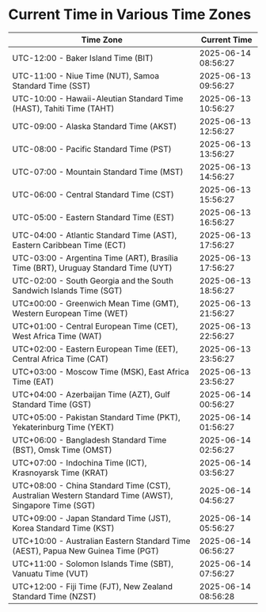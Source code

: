 # Current Time in Various Time Zones

| Time Zone | Current Time |
|-----------|--------------|
| UTC-12:00 - Baker Island Time (BIT) | 2025-06-14 08:56:27 |
| UTC-11:00 - Niue Time (NUT), Samoa Standard Time (SST) | 2025-06-13 09:56:27 |
| UTC-10:00 - Hawaii-Aleutian Standard Time (HAST), Tahiti Time (TAHT) | 2025-06-13 10:56:27 |
| UTC-09:00 - Alaska Standard Time (AKST) | 2025-06-13 12:56:27 |
| UTC-08:00 - Pacific Standard Time (PST) | 2025-06-13 13:56:27 |
| UTC-07:00 - Mountain Standard Time (MST) | 2025-06-13 14:56:27 |
| UTC-06:00 - Central Standard Time (CST) | 2025-06-13 15:56:27 |
| UTC-05:00 - Eastern Standard Time (EST) | 2025-06-13 16:56:27 |
| UTC-04:00 - Atlantic Standard Time (AST), Eastern Caribbean Time (ECT) | 2025-06-13 17:56:27 |
| UTC-03:00 - Argentina Time (ART), Brasília Time (BRT), Uruguay Standard Time (UYT) | 2025-06-13 17:56:27 |
| UTC-02:00 - South Georgia and the South Sandwich Islands Time (SGT) | 2025-06-13 18:56:27 |
| UTC±00:00 - Greenwich Mean Time (GMT), Western European Time (WET) | 2025-06-13 21:56:27 |
| UTC+01:00 - Central European Time (CET), West Africa Time (WAT) | 2025-06-13 22:56:27 |
| UTC+02:00 - Eastern European Time (EET), Central Africa Time (CAT) | 2025-06-13 23:56:27 |
| UTC+03:00 - Moscow Time (MSK), East Africa Time (EAT) | 2025-06-13 23:56:27 |
| UTC+04:00 - Azerbaijan Time (AZT), Gulf Standard Time (GST) | 2025-06-14 00:56:27 |
| UTC+05:00 - Pakistan Standard Time (PKT), Yekaterinburg Time (YEKT) | 2025-06-14 01:56:27 |
| UTC+06:00 - Bangladesh Standard Time (BST), Omsk Time (OMST) | 2025-06-14 02:56:27 |
| UTC+07:00 - Indochina Time (ICT), Krasnoyarsk Time (KRAT) | 2025-06-14 03:56:27 |
| UTC+08:00 - China Standard Time (CST), Australian Western Standard Time (AWST), Singapore Time (SGT) | 2025-06-14 04:56:27 |
| UTC+09:00 - Japan Standard Time (JST), Korea Standard Time (KST) | 2025-06-14 05:56:27 |
| UTC+10:00 - Australian Eastern Standard Time (AEST), Papua New Guinea Time (PGT) | 2025-06-14 06:56:27 |
| UTC+11:00 - Solomon Islands Time (SBT), Vanuatu Time (VUT) | 2025-06-14 07:56:27 |
| UTC+12:00 - Fiji Time (FJT), New Zealand Standard Time (NZST) | 2025-06-14 08:56:28 |
